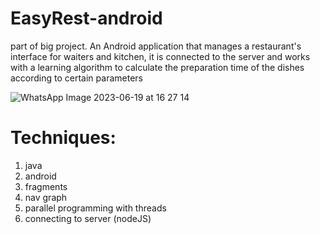 # EasyRest-android
part of big project. An Android application that manages a restaurant's interface for waiters and kitchen, it is connected to the server and works with a learning algorithm to calculate the preparation time of the dishes according to certain parameters

![WhatsApp Image 2023-06-19 at 16 27 14](https://github.com/danielmishan85/EasyRest-android/assets/94166330/3fd8c326-cefd-4dec-a324-a173f34cb5fb)


# Techniques:
1. java
2. android
3. fragments
4. nav graph
5. parallel programming with threads
6. connecting to server (nodeJS)
